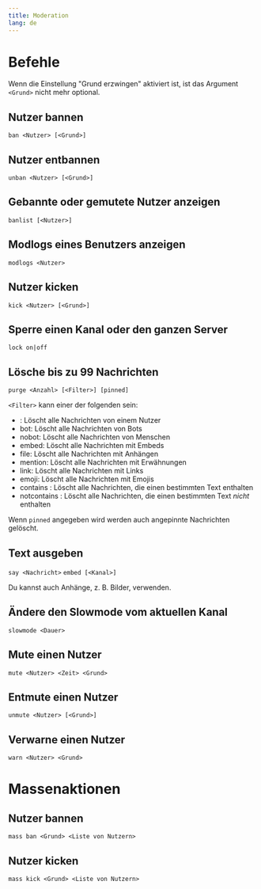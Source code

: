 ```yaml
---
title: Moderation
lang: de
---
```


# Befehle

Wenn die Einstellung "Grund erzwingen" aktiviert ist, ist das Argument `<Grund>` nicht mehr optional.

## Nutzer bannen

`ban <Nutzer> [<Grund>]`

## Nutzer entbannen

`unban <Nutzer> [<Grund>]`

## Gebannte oder gemutete Nutzer anzeigen

`banlist [<Nutzer>]`

## Modlogs eines Benutzers anzeigen

`modlogs <Nutzer>`

## Nutzer kicken

`kick <Nutzer> [<Grund>]`

## Sperre einen Kanal oder den ganzen Server

`lock on|off`

## Lösche bis zu 99 Nachrichten

`purge <Anzahl> [<Filter>] [pinned]`

`<Filter>` kann einer der folgenden sein:
* <Nutzer>: Löscht alle Nachrichten von einem Nutzer
* bot: Löscht alle Nachrichten von Bots
* nobot: Löscht alle Nachrichten von Menschen
* embed: Löscht alle Nachrichten mit Embeds
* file: Löscht alle Nachrichten mit Anhängen
* mention: Löscht alle Nachrichten mit Erwähnungen
* link: Löscht alle Nachrichten mit Links
* emoji: Löscht alle Nachrichten mit Emojis
* contains <Text>: Löscht alle Nachrichten, die einen bestimmten Text enthalten
* notcontains <Text>: Löscht alle Nachrichten, die einen bestimmten Text *nicht* enthalten

Wenn `pinned` angegeben wird werden auch angepinnte Nachrichten gelöscht.

## Text ausgeben

`say <Nachricht>`
`embed [<Kanal>]`

Du kannst auch Anhänge, z. B. Bilder, verwenden.

## Ändere den Slowmode vom aktuellen Kanal

`slowmode <Dauer>`

## Mute einen Nutzer

`mute <Nutzer> <Zeit> <Grund>`

## Entmute einen Nutzer

`unmute <Nutzer> [<Grund>]`

## Verwarne einen Nutzer

`warn <Nutzer> <Grund>`

# Massenaktionen

## Nutzer bannen

`mass ban <Grund> <Liste von Nutzern>`

## Nutzer kicken

`mass kick <Grund> <Liste von Nutzern>`
